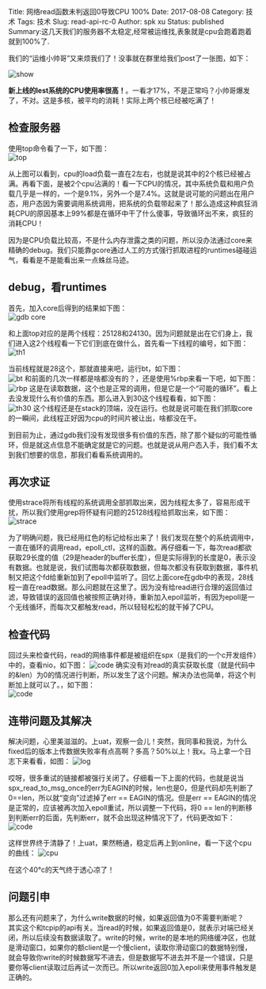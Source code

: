 Title: 网络read函数未判返回0导致CPU 100%
Date: 2017-08-08
Category: 技术
Tags: 技术
Slug: read-api-rc-0
Author: spk xu
Status: published
Summary:这几天我们的服务器不太稳定,经常被运维找,表象就是cpu会跑着跑着就到100%了.

我们的“运维小帅哥”又来烦我们了！没事就在群里给我们post了一张图，如下：  

![show](1.png)

**新上线的lest系统的CPU使用率很高！**。一看才17%，不是正常吗？小帅哥爆发了，不对。这是多核，被平均的消耗！实际上两个核已经被吃满了！
## 检查服务器

使用top命令看了一下，如下图：  
![top](2.png)

从上图可以看到，cpu的load负载一直在2左右，也就是说其中的2个核已经被占满。再看下面，是被2个cpu沾满的！看一下CPU的情况，其中系统负载和用户负载几乎是一样的，一个是9.1%，另外一个是7.4%。这就是说可能的问题出在用户态，用户态因为需要调用系统调用，把系统的负载带起来了！那么造成这种疯狂消耗CPU的原因基本上99%都是在循环中干了什么傻事，导致循环出不来，疯狂的消耗CPU！    

因为是CPU负载比较高，不是什么内存泄露之类的问题，所以没办法通过core来精确的debug。我们只能靠gcore通过人工的方式强行抓取进程的runtimes碰碰运气，看看是不是能看出来一点蛛丝马迹。  

## debug，看runtimes

首先，加入core后得到的结果如下图：  
![gdb core](3.png)

和上面top对应的是两个线程：25128和24130。因为问题就是出在它们身上，我们进入这2个线程看一下它们到底在做什么，首先看一下线程的编号，如下图：  
![th1](4.png)

当前线程就是28这个，那就直接来吧，运行bt，如下图：  
![bt](7.png)
和前面的几次一样都是啥都没有的？，还是使用%rbp来看一下吧，如下图：  
![rbp](5.png)
这是在读取数据，这个也是正常的调用，但是它是一个“可能的循环”。看上去没发现什么有价值的东西。那么进入到30这个线程看看，如下图：  
![th30](6.png)
这个线程还是在stack的顶端，没在运行。也就是说可能在我们抓取core的一瞬间，此线程正好因为cpu的时间片被让出，啥都没在干。

到目前为止，通过gdb我们没有发现很多有价值的东西，除了那个疑似的可能性循环，但是就这点信息不能确定就是它的问题。也就是说从用户态入手，我们看不太到我们想要的信息，那我们看看系统调用的。  

## 再次求证

使用strace将所有线程的系统调用全部抓取出来，因为线程太多了，容易形成干扰，所以我们使用grep将怀疑有问题的25128线程给抓取出来，如下图：  
![strace](8.png)

为了明确问题，我已经用红色的标记给标出来了！我们发现在整个的系统调用中，一直在循环的调用read，epoll_ctl，这样的函数。再仔细看一下，每次read都欲获取29长度的值（29是header的buffer长度），但是实际得到的长度是0，表示没有数据。也就是说，我们试图每次都获取数据，但每次都没有获取到数据，事件机制又把这个fd给重新加到了epoll中监听了。回忆上面core在gdb中的表现，28线程一直在read数据。那么问题就在这里了。因为没有给read进行合理的返回值过滤，导致错误的返回值也被按照正确对待，重新加入epoll监听，有因为epoll是一个无线循环，而每次又都触发read，所以轻轻松松的就干掉了CPU。

## 检查代码

回过头来检查代码，read的网络事件都是被组织在spx（是我们的一个c开发组件）中的，查看nio，如下图：
![code](9.png)
确实没有对read的真实获取长度（就是代码中的&len）为0的情况进行判断，所以发生了这个问题。解决办法也简单，将这个判断加上就可以了。，如下图：  
![code](10.png)

## 连带问题及其解决

解决问题，心里美滋滋的。上uat，观察一会儿！突然，我同事和我说，为什么fixed后的版本上传数据失败率有点高啊？多高？50%以上！我x。马上拿一个日志下来看看，如图：
![log](11.png)

哎呀，很多重试的链接都被强行关闭了。仔细看一下上面的代码，也就是说当spx_read_to_msg_once的err为EAGIN的时候，len也是0，但是代码却先判断了0==len，所以就“变向”过滤掉了err == EAGIN的情况。但是err == EAGIN的情况是正常的，应该被再次加入epoll重试，所以调整一下代码，将0 == len的判断移到判断err的后面，先判断err，就不会出现这种情况下了，代码更改如下：  
![code](12.png)

这样世界终于清静了！上uat，果然畅通，稳定后再上到online，看一下这个cpu的曲线：
![cpu](13.png)

在这个40°c的天气终于透心凉了！

## 问题引申

那么还有问题来了，为什么write数据的时候，如果返回值为0不需要判断呢？  
其实这个和tcpip的api有关。当read的时候，如果返回值是0，就表示对端已经关闭，所以后续没有数据读取了。write的时候，write的是本地的网络缓冲区，也就是滑动窗口，如果你的额client是一个慢client，读取你滑动窗口的数据特别慢，就会导致你write的时候数据写不进去，但是数据写不进去并不是一个错误，只是要你等client读取过后再试一次而已。所以write返回0加入epoll来使用事件触发是正确的。